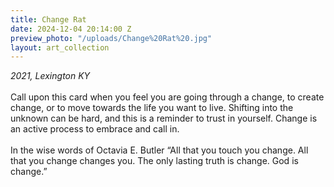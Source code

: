```yaml
---
title: Change Rat
date: 2024-12-04 20:14:00 Z
preview_photo: "/uploads/Change%20Rat%20.jpg"
layout: art_collection
---
```


*2021, Lexington KY* <br> 
<br> 
Call upon this card when you feel you are going through a change, to create change, or to move towards the life you want to live. Shifting into the unknown can be hard, and this is a reminder to trust in yourself. Change is an active process to embrace and call in. <br>
<br>
In the wise words of Octavia E. Butler “All that you touch you change. All that you change changes you. The only lasting truth is change. God is change.”